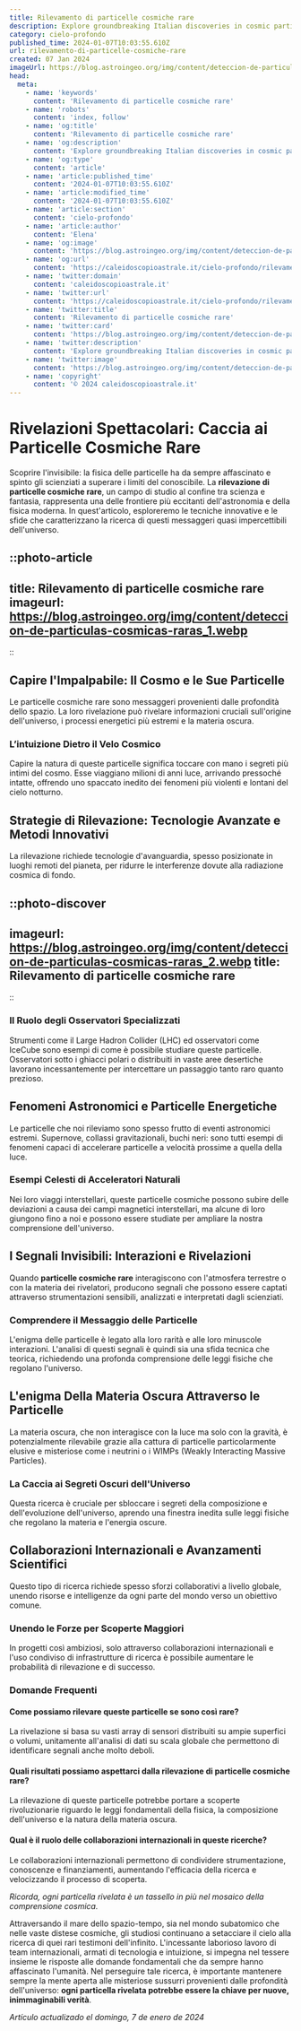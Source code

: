 ```yaml
---
title: Rilevamento di particelle cosmiche rare
description: Explore groundbreaking Italian discoveries in cosmic particle detection—unlocking the mysteries of the universe!
category: cielo-profondo
published_time: 2024-01-07T10:03:55.610Z
url: rilevamento-di-particelle-cosmiche-rare
created: 07 Jan 2024
imageUrl: https://blog.astroingeo.org/img/content/deteccion-de-particulas-cosmicas-raras_1.webp
head:
  meta:
    - name: 'keywords'
      content: 'Rilevamento di particelle cosmiche rare'
    - name: 'robots'
      content: 'index, follow'
    - name: 'og:title'
      content: 'Rilevamento di particelle cosmiche rare'
    - name: 'og:description'
      content: 'Explore groundbreaking Italian discoveries in cosmic particle detection—unlocking the mysteries of the universe!'
    - name: 'og:type'
      content: 'article'
    - name: 'article:published_time'
      content: '2024-01-07T10:03:55.610Z'
    - name: 'article:modified_time'
      content: '2024-01-07T10:03:55.610Z'
    - name: 'article:section'
      content: 'cielo-profondo'
    - name: 'article:author'
      content: 'Elena'
    - name: 'og:image'
      content: 'https://blog.astroingeo.org/img/content/deteccion-de-particulas-cosmicas-raras_1.webp'
    - name: 'og:url'
      content: 'https://caleidoscopioastrale.it/cielo-profondo/rilevamento-di-particelle-cosmiche-rare'
    - name: 'twitter:domain'
      content: 'caleidoscopioastrale.it'
    - name: 'twitter:url'
      content: 'https://caleidoscopioastrale.it/cielo-profondo/rilevamento-di-particelle-cosmiche-rare'
    - name: 'twitter:title'
      content: 'Rilevamento di particelle cosmiche rare'
    - name: 'twitter:card'
      content: 'https://blog.astroingeo.org/img/content/deteccion-de-particulas-cosmicas-raras_1.webp'
    - name: 'twitter:description'
      content: 'Explore groundbreaking Italian discoveries in cosmic particle detection—unlocking the mysteries of the universe!'
    - name: 'twitter:image'
      content: 'https://blog.astroingeo.org/img/content/deteccion-de-particulas-cosmicas-raras_1.webp'
    - name: 'copyright'
      content: '© 2024 caleidoscopioastrale.it'
---
```

# Rivelazioni Spettacolari: Caccia ai Particelle Cosmiche Rare

Scoprire l'invisibile: la fisica delle particelle ha da sempre affascinato e spinto gli scienziati a superare i limiti del conoscibile. La **rilevazione di particelle cosmiche rare**, un campo di studio al confine tra scienza e fantasia, rappresenta una delle frontiere più eccitanti dell'astronomia e della fisica moderna. In quest'articolo, esploreremo le tecniche innovative e le sfide che caratterizzano la ricerca di questi messaggeri quasi impercettibili dell'universo.

::photo-article
---
title: Rilevamento di particelle cosmiche rare
imageurl: https://blog.astroingeo.org/img/content/deteccion-de-particulas-cosmicas-raras_1.webp
---
::

## Capire l'Impalpabile: Il Cosmo e le Sue Particelle

Le particelle cosmiche rare sono messaggeri provenienti dalle profondità dello spazio. La loro rivelazione può rivelare informazioni cruciali sull'origine dell'universo, i processi energetici più estremi e la materia oscura.

### **L’intuizione Dietro il Velo Cosmico**
Capire la natura di queste particelle significa toccare con mano i segreti più intimi del cosmo. Esse viaggiano milioni di anni luce, arrivando pressoché intatte, offrendo uno spaccato inedito dei fenomeni più violenti e lontani del cielo notturno.

## Strategie di Rilevazione: Tecnologie Avanzate e Metodi Innovativi

La rilevazione richiede tecnologie d'avanguardia, spesso posizionate in luoghi remoti del pianeta, per ridurre le interferenze dovute alla radiazione cosmica di fondo.

::photo-discover
---
imageurl: https://blog.astroingeo.org/img/content/deteccion-de-particulas-cosmicas-raras_2.webp
title: Rilevamento di particelle cosmiche rare
---
::

### **Il Ruolo degli Osservatori Specializzati**
Strumenti come il Large Hadron Collider (LHC) ed osservatori come IceCube sono esempi di come è possibile studiare queste particelle. Osservatori sotto i ghiacci polari o distribuiti in vaste aree desertiche lavorano incessantemente per intercettare un passaggio tanto raro quanto prezioso.

## Fenomeni Astronomici e Particelle Energetiche

Le particelle che noi rileviamo sono spesso frutto di eventi astronomici estremi. Supernove, collassi gravitazionali, buchi neri: sono tutti esempi di fenomeni capaci di accelerare particelle a velocità prossime a quella della luce.

### **Esempi Celesti di Acceleratori Naturali**
Nei loro viaggi interstellari, queste particelle cosmiche possono subire delle deviazioni a causa dei campi magnetici interstellari, ma alcune di loro giungono fino a noi e possono essere studiate per ampliare la nostra comprensione dell'universo.

## I Segnali Invisibili: Interazioni e Rivelazioni

Quando **particelle cosmiche rare** interagiscono con l'atmosfera terrestre o con la materia dei rivelatori, producono segnali che possono essere captati attraverso strumentazioni sensibili, analizzati e interpretati dagli scienziati.

### **Comprendere il Messaggio delle Particelle**
L'enigma delle particelle è legato alla loro rarità e alle loro minuscole interazioni. L'analisi di questi segnali è quindi sia una sfida tecnica che teorica, richiedendo una profonda comprensione delle leggi fisiche che regolano l'universo.

## L'enigma Della Materia Oscura Attraverso le Particelle

La materia oscura, che non interagisce con la luce ma solo con la gravità, è potenzialmente rilevabile grazie alla cattura di particelle particolarmente elusive e misteriose come i neutrini o i WIMPs (Weakly Interacting Massive Particles).

### **La Caccia ai Segreti Oscuri dell'Universo**
Questa ricerca è cruciale per sbloccare i segreti della composizione e dell'evoluzione dell'universo, aprendo una finestra inedita sulle leggi fisiche che regolano la materia e l'energia oscure.

## Collaborazioni Internazionali e Avanzamenti Scientifici

Questo tipo di ricerca richiede spesso sforzi collaborativi a livello globale, unendo risorse e intelligenze da ogni parte del mondo verso un obiettivo comune.

### **Unendo le Forze per Scoperte Maggiori**
In progetti così ambiziosi, solo attraverso collaborazioni internazionali e l'uso condiviso di infrastrutture di ricerca è possibile aumentare le probabilità di rilevazione e di successo.

### **Domande Frequenti**

#### Come possiamo rilevare queste particelle se sono così rare?
La rivelazione si basa su vasti array di sensori distribuiti su ampie superfici o volumi, unitamente all'analisi di dati su scala globale che permettono di identificare segnali anche molto deboli.

#### Quali risultati possiamo aspettarci dalla rilevazione di particelle cosmiche rare?
La rilevazione di queste particelle potrebbe portare a scoperte rivoluzionarie riguardo le leggi fondamentali della fisica, la composizione dell'universo e la natura della materia oscura.

#### Qual è il ruolo delle collaborazioni internazionali in queste ricerche?
Le collaborazioni internazionali permettono di condividere strumentazione, conoscenze e finanziamenti, aumentando l'efficacia della ricerca e velocizzando il processo di scoperta.

*Ricorda, ogni particella rivelata è un tassello in più nel mosaico della comprensione cosmica.*

Attraversando il mare dello spazio-tempo, sia nel mondo subatomico che nelle vaste distese cosmiche, gli studiosi continuano a setacciare il cielo alla ricerca di quei rari testimoni dell'infinito. L'incessante laborioso lavoro di team internazionali, armati di tecnologia e intuizione, si impegna nel tessere insieme le risposte alle domande fondamentali che da sempre hanno affascinato l'umanità. Nel perseguire tale ricerca, è importante mantenere sempre la mente aperta alle misteriose sussurri provenienti dalle profondità dell'universo: **ogni particella rivelata potrebbe essere la chiave per nuove, inimmaginabili verità**.

_Artículo actualizado el domingo, 7 de enero de 2024_